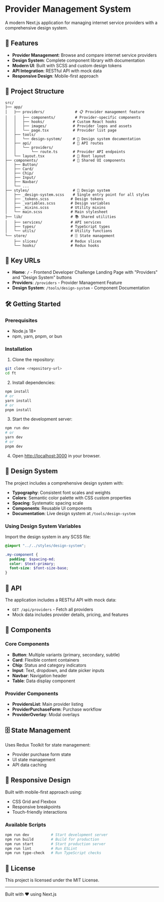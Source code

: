 # Provider Management System

A modern Next.js application for managing internet service providers with a comprehensive design system.

## 🚀 Features

- **Provider Management**: Browse and compare internet service providers
- **Design System**: Complete component library with documentation
- **Modern UI**: Built with SCSS and custom design tokens
- **API Integration**: RESTful API with mock data
- **Responsive Design**: Mobile-first approach

## 📁 Project Structure

```
src/
├── app/
│   ├── providers/              # 📋 Provider management feature
│   │   ├── components/         # Provider-specific components
│   │   ├── hooks/             # Custom React hooks
│   │   ├── images/            # Provider logos and assets
│   │   └── page.tsx           # Provider list page
│   ├── tools/
│   │   └── design-system/     # 🎨 Design system documentation
│   ├── api/                   # 🔌 API routes
│   │   └── providers/
│   │       └── route.ts       # Provider API endpoints
│   └── layout.tsx             # 📄 Root layout
├── components/                # 🧩 Shared UI components
│   ├── Button/
│   ├── Card/
│   ├── Chip/
│   ├── Input/
│   ├── Navbar/
│   └── ...
├── styles/                    # 🎨 Design system
│   ├── _design-system.scss    # Single entry point for all styles
│   ├── _tokens.scss          # Design tokens
│   ├── _variables.scss       # Design variables
│   ├── _mixins.scss          # Utility mixins
│   └── main.scss             # Main stylesheet
├── lib/                      # 📚 Shared utilities
│   ├── services/             # API services
│   ├── types/                # TypeScript types
│   └── utils/                # Utility functions
└── store/                    # 🗄️ State management
    ├── slices/               # Redux slices
    └── hooks/                # Redux hooks
```

## 🎯 Key URLs

- **Home**: `/` - Frontend Developer Challenge Landing Page with "Providers" and "Design System" buttons
- **Providers**: `/providers` - Provider Management Feature
- **Design System**: `/tools/design-system` - Component Documentation

## 🛠️ Getting Started

### Prerequisites

- Node.js 18+
- npm, yarn, pnpm, or bun

### Installation

1. Clone the repository:

```bash
git clone <repository-url>
cd ft
```

2. Install dependencies:

```bash
npm install
# or
yarn install
# or
pnpm install
```

3. Start the development server:

```bash
npm run dev
# or
yarn dev
# or
pnpm dev
```

4. Open [http://localhost:3000](http://localhost:3000) in your browser.

## 🎨 Design System

The project includes a comprehensive design system with:

- **Typography**: Consistent font scales and weights
- **Colors**: Semantic color palette with CSS custom properties
- **Spacing**: Systematic spacing scale
- **Components**: Reusable UI components
- **Documentation**: Live design system at `/tools/design-system`

### Using Design System Variables

Import the design system in any SCSS file:

```scss
@import "../../styles/design-system";

.my-component {
  padding: $spacing-md;
  color: $text-primary;
  font-size: $font-size-base;
}
```

## 🔌 API

The application includes a RESTful API with mock data:

- `GET /api/providers` - Fetch all providers
- Mock data includes provider details, pricing, and features

## 🧩 Components

### Core Components

- **Button**: Multiple variants (primary, secondary, subtle)
- **Card**: Flexible content containers
- **Chip**: Status and category indicators
- **Input**: Text, dropdown, and date picker inputs
- **Navbar**: Navigation header
- **Table**: Data display component

### Provider Components

- **ProvidersList**: Main provider listing
- **ProviderPurchaseForm**: Purchase workflow
- **ProviderOverlay**: Modal overlays

## 🗄️ State Management

Uses Redux Toolkit for state management:

- Provider purchase form state
- UI state management
- API data caching

## 📱 Responsive Design

Built with mobile-first approach using:

- CSS Grid and Flexbox
- Responsive breakpoints
- Touch-friendly interactions

### Available Scripts

```bash
npm run dev          # Start development server
npm run build        # Build for production
npm run start        # Start production server
npm run lint         # Run ESLint
npm run type-check   # Run TypeScript checks
```

## 📄 License

This project is licensed under the MIT License.

---

Built with ❤️ using Next.js
